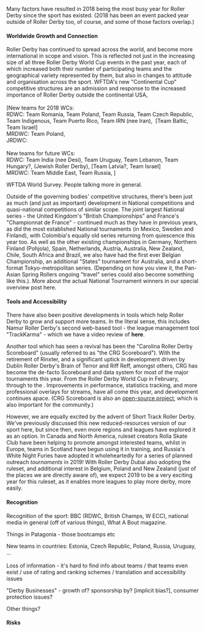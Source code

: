 <html><body><p>Many factors have resulted in 2018 being the most busy year for Roller Derby since the sport has existed. (2018 has been an event packed year outside of Roller Derby too, of course, and some of those factors overlap.)</p>
<!-- /wp:paragraph -->

<!-- wp:heading {"level":4} -->
<h4>Worldwide Growth and Connection</h4>
<!-- /wp:heading -->

<!-- wp:paragraph -->
<p>Roller Derby has continued to spread across the world, and become more international in scope and vision. This is reflected not just in the increasing size of all three Roller Derby World Cup events in the past year, each of which increased both their number of participating teams and the geographical variety represented by them, but also in changes to attitude and organisation across the sport. WFTDA's new "Continental Cup" competitive structures are an admission and response to the increased importance of Roller Derby outside the continental USA, <br><br>[New teams for 2018 WCs:<br>RDWC: Team Romania, Team Poland, Team Russia, Team Czech Republic, Team Indigenous, Team Puerto Rico, Team IRN (nee Iran),  [Team Baltic, Team Israel]<br>MRDWC: Team Poland, <br>JRDWC:<br><br>New teams for future WCs: <br>RDWC: Team India (nee Desi), Team Uruguay, Team Lebanon, Team Hungary?, (Jewish Roller Derby), [Team Latvia?, Team Israel]<br>MRDWC: Team Middle East, Team Russia, ]<br></p>
<!-- /wp:paragraph -->

<!-- wp:paragraph -->
<p>WFTDA World Survey. People talking more in general.</p>
<!-- /wp:paragraph -->

<!-- wp:paragraph -->
<p>Outside of the governing bodies' competitive structures, there's been just as much (and just as important) development in National competitions and quasi-national competitions of similar scope. The joint largest National series - the United Kingdom's "British Championships" and France's "Championnat de France" - continued much as they have in previous years, as did the most established National tournaments (in Mexico, Sweden and Finland), with Colombia's equally old series returning from quiescence this year too. As well as the other existing championships in Germany, Northern Finland (Pohjola), Spain, Netherlands, Austria, Australia, New Zealand, Chile, South Africa and Brazil, we also have had the first ever Belgian Championship, an additional "States" tournament for Australia, and a short-format Tokyo-metropolitan series. (Depending on how you view it, the Pan-Asian Spring Rollers ongoing "travel" series could also become something like this.). More about the actual National Tournament winners in our special overview post here.  </p>
<!-- /wp:paragraph -->

<!-- wp:heading {"level":4} -->
<h4>Tools and Accessibility</h4>
<!-- /wp:heading -->

<!-- wp:paragraph -->
<p>There have also been positive developments in tools which help Roller Derby to grow and support more teams. In the literal sense, this includes Namur Roller Derby's second web-based tool - the league management tool "TrackKarma" - which we have a video review of <strong>here</strong>.</p>
<!-- /wp:paragraph -->

<!-- wp:paragraph -->
<p>Another tool which has seen a revival has been the "Carolina Roller Derby Scoreboard" (usually referred to as "the CRG Scoreboard"). With the retirement of Rinxter, and a significant uptick in development driven by Dublin Roller Derby's Brain of Terror and Riff Reff, amongst others, CRG has become the de-facto Scoreboard and data system for most of the major tournaments this year. From the Roller Derby World Cup in February, through to the . Improvements in performance, statistics tracking, and more professional overlays for streams, have all come this year, and development continues apace. (CRG Scoreboard is also an <a href="https://github.com/rollerderby/scoreboard">open-source project</a>, which is also important for the community.)</p>
<!-- /wp:paragraph -->

<!-- wp:paragraph -->
<p>However, we are equally excited by the advent of Short Track Roller Derby. We've previously discussed this new reduced-resources version of our sport here, but since then, even more regions and leagues have explored it as an option. In Canada and North America, ruleset creators Rolla Skate Club have been helping to promote amongst interested teams, whilst in Europe, teams in Scotland have begun using it in training, and Russia's White Night Furies have adopted it wholeheartedly for a series of planned outreach <em>tournaments</em> in 2019! With Roller Derby Dubai also adopting the ruleset, and additional interest in Belgium, Poland and New Zealand (just of the places we are directly aware of), we expect 2019 to be a very exciting year for this ruleset, as it enables more leagues to play more derby, more easily.</p>
<!-- /wp:paragraph -->

<!-- wp:heading {"level":4} -->
<h4>Recognition</h4>
<!-- /wp:heading -->

<!-- wp:paragraph -->
<p>Recognition of the sport: BBC (RDWC, British Champs, W ECC), national media in general (off of various things), What A Bout magazine. </p>
<!-- /wp:paragraph -->

<!-- wp:paragraph -->
<p>Things in Patagonia - those bootcamps etc</p>
<!-- /wp:paragraph -->

<!-- wp:paragraph -->
<p>New teams in countries: Estonia, Czech Republic, Poland, Russia, Uruguay, ...<br><br>Loss of information - it's hard to find info about teams / that teams even exist / use of rating and ranking schemes / translation and accessibility issues</p>
<!-- /wp:paragraph -->

<!-- wp:paragraph -->
<p>"Derby Businesses" - growth of? sponsorship by? [implicit bias?], consumer protection issues?</p>
<!-- /wp:paragraph -->

<!-- wp:paragraph -->
<p>Other things?</p>
<!-- /wp:paragraph -->

<!-- wp:heading {"level":4} -->
<h4>Risks</h4>
<!-- /wp:heading --></body></html>
